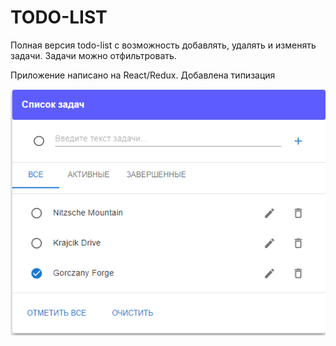 # TODO-LIST

Полная версия todo-list с возможность добавлять, удалять и изменять задачи. Задачи можно отфильтровать. 

Приложение написано на React/Redux. Добавлена типизация


![Scrin](https://raw.githubusercontent.com/TakeYourEnergy/TODO-LIST-full/main/scrin.png)
